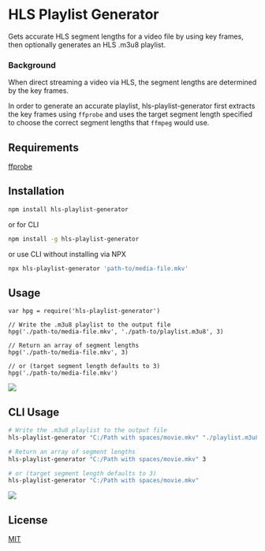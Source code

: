 # HLS Playlist Generator

Gets accurate HLS segment lengths for a video file by using key frames, then optionally generates an HLS .m3u8 playlist.

### Background
When direct streaming a video via HLS, the segment lengths are determined by the key frames.

In order to generate an accurate playlist, hls-playlist-generator first extracts the key frames using `ffprobe` and uses the target segment length specified to choose the correct segment lengths that `ffmpeg` would use.

## Requirements

[ffprobe](https://ffmpeg.org/ffprobe.html)

## Installation

```bash
npm install hls-playlist-generator
```
or for CLI
```bash
npm install -g hls-playlist-generator
```
or use CLI without installing via NPX
```bash
npx hls-playlist-generator 'path-to/media-file.mkv'
```

## Usage

```es6
var hpg = require('hls-playlist-generator')

// Write the .m3u8 playlist to the output file
hpg('./path-to/media-file.mkv', './path-to/playlist.m3u8', 3)

// Return an array of segment lengths
hpg('./path-to/media-file.mkv', 3)

// or (target segment length defaults to 3)
hpg('./path-to/media-file.mkv')
```

<img src="https://raw.githubusercontent.com/mcoop320/hls-playlist-generator/master/m3u8_sample.png" />

## CLI Usage

```bash
# Write the .m3u8 playlist to the output file
hls-playlist-generator "C:/Path with spaces/movie.mkv" "./playlist.m3u8" 3

# Return an array of segment lengths
hls-playlist-generator "C:/Path with spaces/movie.mkv" 3

# or (target segment length defaults to 3)
hls-playlist-generator "C:/Path with spaces/movie.mkv"
```

<img src="https://raw.githubusercontent.com/mcoop320/hls-playlist-generator/master/cli_sample.png" />

## License
[MIT](https://choosealicense.com/licenses/mit/)